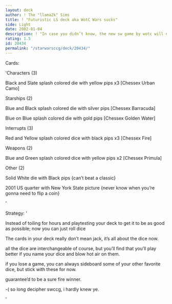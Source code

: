 ```yaml
---
layout: deck
author: ! The "llama2k" Sims
title: ! "Futuristic LS deck aka WotC Wars sucks"
side: Light
date: 2002-01-04
description: ! "In case you didn’t know, the new sw game by wotc will use dice.  Thus eliminating any possibility of a good game.enjoy"
rating: 1.5
id: 20434
permalink: "/starwarsccg/deck/20434/"
---
```

Cards: 

'Characters  (3)

Black and Slate splash colored die with yellow pips x3 [Chessex Urban Camo]


Starships (2)

Blue and Black splash colored die with silver pips [Chessex Barracuda]

Blue on Blue splash colored die with gold pips [Chessex Golden Water]


Interrupts (3)

Red and Yellow splash colored dice with black pips x3 [Chessex Fire]


Weapons (2)

Blue and Green splash colored dice with yellow pips x2 [Chessex Primula]


Other (2)

Solid White die with Black pips {can’t beat a classic}

2001 US quarter with New York State picture {never know when you’re gonna need to flip a coin}





'

Strategy: '

Instead of toiling for hours and playtesting your deck to get it to be as good as possible; now you can just roll dice  

The cards in your deck really don’t mean jack, it’s all about the dice now.  



all the dice are interchangeable of course, but you’ll find that you’ll play better if you name your dice and blow hot air on them.  


if you lose a game, you can always sideboard some of your other favorite dice, but stick with these for now.  


guarantee’d to be a sure fire winner.





-(  so long decipher swccg, i hardly knew ye.

'
